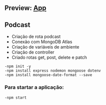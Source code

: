 ## Preview:  [App]()
## Podcast 
- Criação de rota podcast<br>
- Conexão com MongoDB Atlas<br>
- Criação de variáveis de ambiente<br>
- Criação de controller<br>
- Criado rotas get, post, delete e patch

`-npm init -y`<br>
`-npm install express nodemon mongoose dotenv`<br>
`-npm install mongoose-date-format --save`<br>

### Para startar a aplicação:
`-npm start`
